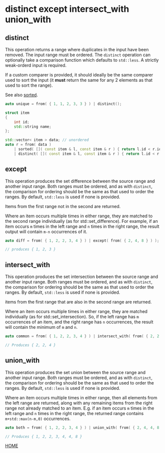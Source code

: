 # distinct except intersect_with union_with

## distinct

This operation returns a range where duplicates in the input have been removed. The input range must be ordered. The ```distinct``` operation can optionally take a comparison function which defaults to ```std::less```. A strictly weak-orderd input is required.

If a custom comparer is provided, it should ideally be the same comparer used to sort the input (it **must** return the same for any 2 elements as that used to sort the range).

See also [sorted](select.md).

```c++
auto unique = from( { 1, 1, 2, 3, 3 } ) | distinct();

struct item
{
	int id;
	std::string name;
};

std::vector< item > data; // unordered
auto r = from( data ) 
	| sorted( []( const item & l, const item & r ) { return l.id < r.id; } ) 
	| distinct( []( const item & l, const item & r ) { return l.id < r.id; } );
```

## except

This operation produces the set difference between the source range and another input range. Both ranges must be ordered, and as with ```distinct```, the comparison for ordering should be the same as that used to order the ranges. By default, ```std::less``` is used if none is provided.

Items from the first range not in the second are returned.

Where an item occurs multiple times in either range, they are matched to the second range individually (as for std::set_difference). For example, if an item occurs ```m``` times in the left range and ```n``` times in the right range, the result output will contain ```m-n``` occurrences of it.


```c++
auto diff = from( { 1, 2, 2, 3, 4 } ) | except( from( { 2, 4, 8 } ) );

// produces { 1, 2, 3 }
```

## intersect_with

This operation produces the set intersection between the source range and another input range. Both ranges must be ordered, and as with ```distinct```, the comparison for ordering should be the same as that used to order the ranges. By default, ```std::less``` is used if none is provided.

items from the first range that are also in the second range are returned.

Where an item occurs multiple times in either range, they are matched individually (as for std::set_intersection). So, if the left range has ```m``` occurrences of an item, and the right range has ```n``` occurrences, the result will contain the minimum of ```m``` and ```n```.

```c++
auto common = from( { 1, 2, 2, 3, 4 } ) | intersect_with( from( { 2, 2, 4, 4, 8 } ) );

// Produces { 2, 2, 4 }
```

## union_with

This operation produces the set union between the source range and another input range. Both ranges must be ordered, and as with ```distinct```, the comparison for ordering should be the same as that used to order the ranges. By default, ```std::less``` is used if none is provided.

Where an item occurs multiple times in either range, then all elements from the left range are returned, along with any remaining items from the right range not already matched to an item. E.g. if an item occurs ```m``` times in the left range and ```n``` times in the right range, the returned range contains ```m+std::max(n-m,0)``` occurrences.

```c++
auto both = from( { 1, 2, 2, 3, 4 } ) | union_with( from( { 2, 4, 4, 8 } ) );

// Produces { 1, 2, 2, 3, 4, 4, 8 }
```

[HOME](../README.md)

